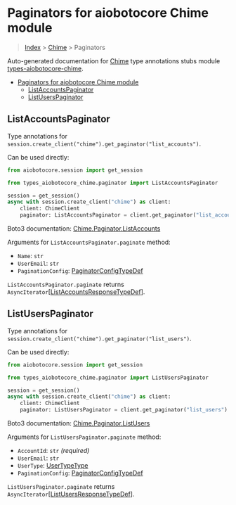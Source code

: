 <a id="paginators-for-aiobotocore-chime-module"></a>

# Paginators for aiobotocore Chime module

> [Index](../README.md) > [Chime](./README.md) > Paginators

Auto-generated documentation for
[Chime](https://boto3.amazonaws.com/v1/documentation/api/latest/reference/services/chime.html#Chime)
type annotations stubs module
[types-aiobotocore-chime](https://pypi.org/project/types-aiobotocore-chime/).

- [Paginators for aiobotocore Chime module](#paginators-for-aiobotocore-chime-module)
  - [ListAccountsPaginator](#listaccountspaginator)
  - [ListUsersPaginator](#listuserspaginator)

<a id="listaccountspaginator"></a>

## ListAccountsPaginator

Type annotations for
`session.create_client("chime").get_paginator("list_accounts")`.

Can be used directly:

```python
from aiobotocore.session import get_session

from types_aiobotocore_chime.paginator import ListAccountsPaginator

session = get_session()
async with session.create_client("chime") as client:
    client: ChimeClient
    paginator: ListAccountsPaginator = client.get_paginator("list_accounts")
```

Boto3 documentation:
[Chime.Paginator.ListAccounts](https://boto3.amazonaws.com/v1/documentation/api/latest/reference/services/chime.html#Chime.Paginator.ListAccounts)

Arguments for `ListAccountsPaginator.paginate` method:

- `Name`: `str`
- `UserEmail`: `str`
- `PaginationConfig`:
  [PaginatorConfigTypeDef](./type_defs.md#paginatorconfigtypedef)

`ListAccountsPaginator.paginate` returns
`AsyncIterator`\[[ListAccountsResponseTypeDef](./type_defs.md#listaccountsresponsetypedef)\].

<a id="listuserspaginator"></a>

## ListUsersPaginator

Type annotations for
`session.create_client("chime").get_paginator("list_users")`.

Can be used directly:

```python
from aiobotocore.session import get_session

from types_aiobotocore_chime.paginator import ListUsersPaginator

session = get_session()
async with session.create_client("chime") as client:
    client: ChimeClient
    paginator: ListUsersPaginator = client.get_paginator("list_users")
```

Boto3 documentation:
[Chime.Paginator.ListUsers](https://boto3.amazonaws.com/v1/documentation/api/latest/reference/services/chime.html#Chime.Paginator.ListUsers)

Arguments for `ListUsersPaginator.paginate` method:

- `AccountId`: `str` *(required)*
- `UserEmail`: `str`
- `UserType`: [UserTypeType](./literals.md#usertypetype)
- `PaginationConfig`:
  [PaginatorConfigTypeDef](./type_defs.md#paginatorconfigtypedef)

`ListUsersPaginator.paginate` returns
`AsyncIterator`\[[ListUsersResponseTypeDef](./type_defs.md#listusersresponsetypedef)\].
